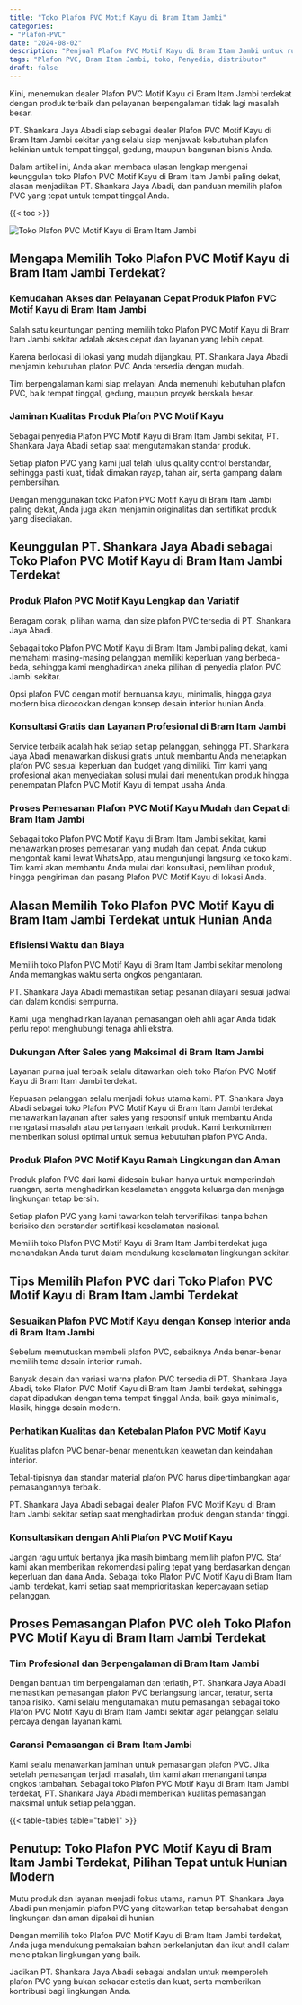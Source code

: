 ```yaml
---
title: "Toko Plafon PVC Motif Kayu di Bram Itam Jambi"
categories: 
- "Plafon-PVC"
date: "2024-08-02"
description: "Penjual Plafon PVC Motif Kayu di Bram Itam Jambi untuk rumah, office, serta ritel. Material unggulan, beragam motif, pilihan warna elegan, beserta jasa instalasi ditangani oleh tim profesional dan kepastian resmi!|Jasa distribusi Plafon PVC Motif Kayu di Bram Itam Jambi untuk kebutuhan tempat tinggal, perkantoran, maupun toko, beserta produk berkualitas dan pemasangan oleh tenaga ahli berpengalaman dan garansi resmi.|Alternatif Plafon PVC Motif Kayu di Bram Itam Jambi yang terpercaya untuk rumah, perkantoran, serta ritel, dengan produk terbaik dan penempatan ditangani oleh teknisi berpengalaman dan jaminan resmi.|Distribusi Plafon PVC Motif Kayu di Bram Itam Jambi untuk rumah, office, serta toko, beserta material berkualitas dan penempatan dikerjakan oleh tim profesional, dilengkapi dengan kepastian resmi.}"
tags: "Plafon PVC, Bram Itam Jambi, toko, Penyedia, distributor"
draft: false
---
```


Kini, menemukan dealer Plafon PVC Motif Kayu di Bram Itam Jambi terdekat dengan produk terbaik dan pelayanan berpengalaman tidak lagi masalah besar.

PT. Shankara Jaya Abadi siap sebagai dealer Plafon PVC Motif Kayu di Bram Itam Jambi sekitar yang selalu siap menjawab kebutuhan plafon kekinian untuk tempat tinggal, gedung, maupun bangunan bisnis Anda.

Dalam artikel ini, Anda akan membaca ulasan lengkap mengenai keunggulan toko Plafon PVC Motif Kayu di Bram Itam Jambi paling dekat, alasan menjadikan PT. Shankara Jaya Abadi, dan panduan memilih plafon PVC yang tepat untuk tempat tinggal Anda.

{{< toc >}}

![Toko Plafon PVC Motif Kayu di Bram Itam Jambi](/images/Plafon-PVC/Toko-Plafon-PVC-Motif-Kayu-di-Bram-Itam-Jambi.png)


## Mengapa Memilih Toko Plafon PVC Motif Kayu di Bram Itam Jambi Terdekat?

### Kemudahan Akses dan Pelayanan Cepat Produk Plafon PVC Motif Kayu di Bram Itam Jambi

Salah satu keuntungan penting memilih toko Plafon PVC Motif Kayu di Bram Itam Jambi sekitar adalah akses cepat dan layanan yang lebih cepat.

Karena berlokasi di lokasi yang mudah dijangkau, PT. Shankara Jaya Abadi menjamin kebutuhan plafon PVC Anda tersedia dengan mudah.

Tim berpengalaman kami siap melayani Anda memenuhi kebutuhan plafon PVC, baik tempat tinggal, gedung, maupun proyek berskala besar.

### Jaminan Kualitas Produk Plafon PVC Motif Kayu

Sebagai penyedia Plafon PVC Motif Kayu di Bram Itam Jambi sekitar, PT. Shankara Jaya Abadi setiap saat mengutamakan standar produk.

Setiap plafon PVC yang kami jual telah lulus quality control berstandar, sehingga pasti kuat, tidak dimakan rayap, tahan air, serta gampang dalam pembersihan.

Dengan menggunakan toko Plafon PVC Motif Kayu di Bram Itam Jambi paling dekat, Anda juga akan menjamin originalitas dan sertifikat produk yang disediakan.

## Keunggulan PT. Shankara Jaya Abadi sebagai Toko Plafon PVC Motif Kayu di Bram Itam Jambi Terdekat

### Produk Plafon PVC Motif Kayu Lengkap dan Variatif

Beragam corak, pilihan warna, dan size plafon PVC tersedia di PT. Shankara Jaya Abadi.

Sebagai toko Plafon PVC Motif Kayu di Bram Itam Jambi paling dekat, kami memahami masing-masing pelanggan memiliki keperluan yang berbeda-beda, sehingga kami menghadirkan aneka pilihan di penyedia plafon PVC Jambi sekitar.

Opsi plafon PVC dengan motif bernuansa kayu, minimalis, hingga gaya modern bisa dicocokkan dengan konsep desain interior hunian Anda.

### Konsultasi Gratis dan Layanan Profesional di Bram Itam Jambi

Service terbaik adalah hak setiap setiap pelanggan, sehingga PT. Shankara Jaya Abadi menawarkan diskusi gratis untuk membantu Anda menetapkan plafon PVC sesuai keperluan dan budget yang dimiliki. Tim kami yang profesional akan menyediakan solusi mulai dari menentukan produk hingga penempatan Plafon PVC Motif Kayu di tempat usaha Anda.

### Proses Pemesanan Plafon PVC Motif Kayu Mudah dan Cepat di Bram Itam Jambi

Sebagai toko Plafon PVC Motif Kayu di Bram Itam Jambi sekitar, kami menawarkan proses pemesanan yang mudah dan cepat. Anda cukup mengontak kami lewat WhatsApp, atau mengunjungi langsung ke toko kami. Tim kami akan membantu Anda mulai dari konsultasi, pemilihan produk, hingga pengiriman dan pasang Plafon PVC Motif Kayu di lokasi Anda.

## Alasan Memilih Toko Plafon PVC Motif Kayu di Bram Itam Jambi Terdekat untuk Hunian Anda

### Efisiensi Waktu dan Biaya

Memilih toko Plafon PVC Motif Kayu di Bram Itam Jambi sekitar menolong Anda memangkas waktu serta ongkos pengantaran.

PT. Shankara Jaya Abadi memastikan setiap pesanan dilayani sesuai jadwal dan dalam kondisi sempurna.

Kami juga menghadirkan layanan pemasangan oleh ahli agar Anda tidak perlu repot menghubungi tenaga ahli ekstra.

### Dukungan After Sales yang Maksimal di Bram Itam Jambi

Layanan purna jual terbaik selalu ditawarkan oleh toko Plafon PVC Motif Kayu di Bram Itam Jambi terdekat.

Kepuasan pelanggan selalu menjadi fokus utama kami. PT. Shankara Jaya Abadi sebagai toko Plafon PVC Motif Kayu di Bram Itam Jambi terdekat menawarkan layanan after sales yang responsif untuk membantu Anda mengatasi masalah atau pertanyaan terkait produk. Kami berkomitmen memberikan solusi optimal untuk semua kebutuhan plafon PVC Anda.

### Produk Plafon PVC Motif Kayu Ramah Lingkungan dan Aman

Produk plafon PVC dari kami didesain bukan hanya untuk memperindah ruangan, serta menghadirkan keselamatan anggota keluarga dan menjaga lingkungan tetap bersih.

Setiap plafon PVC yang kami tawarkan telah terverifikasi tanpa bahan berisiko dan berstandar sertifikasi keselamatan nasional.

Memilih toko Plafon PVC Motif Kayu di Bram Itam Jambi terdekat juga menandakan Anda turut dalam mendukung keselamatan lingkungan sekitar.

## Tips Memilih Plafon PVC dari Toko Plafon PVC Motif Kayu di Bram Itam Jambi Terdekat

### Sesuaikan Plafon PVC Motif Kayu dengan Konsep Interior anda di Bram Itam Jambi

Sebelum memutuskan membeli plafon PVC, sebaiknya Anda benar-benar memilih tema desain interior rumah.

Banyak desain dan variasi warna plafon PVC tersedia di PT. Shankara Jaya Abadi, toko Plafon PVC Motif Kayu di Bram Itam Jambi terdekat, sehingga dapat dipadukan dengan tema tempat tinggal Anda, baik gaya minimalis, klasik, hingga desain modern.

### Perhatikan Kualitas dan Ketebalan Plafon PVC Motif Kayu

Kualitas plafon PVC benar-benar menentukan keawetan dan keindahan interior.

Tebal-tipisnya dan standar material plafon PVC harus dipertimbangkan agar pemasangannya terbaik.

PT. Shankara Jaya Abadi sebagai dealer Plafon PVC Motif Kayu di Bram Itam Jambi sekitar setiap saat menghadirkan produk dengan standar tinggi.

### Konsultasikan dengan Ahli Plafon PVC Motif Kayu

Jangan ragu untuk bertanya jika masih bimbang memilih plafon PVC. Staf kami akan memberikan rekomendasi paling tepat yang berdasarkan dengan keperluan dan dana Anda. Sebagai toko Plafon PVC Motif Kayu di Bram Itam Jambi terdekat, kami setiap saat memprioritaskan kepercayaan setiap pelanggan.

## Proses Pemasangan Plafon PVC oleh Toko Plafon PVC Motif Kayu di Bram Itam Jambi Terdekat

### Tim Profesional dan Berpengalaman di Bram Itam Jambi

Dengan bantuan tim berpengalaman dan terlatih, PT. Shankara Jaya Abadi memastikan pemasangan plafon PVC berlangsung lancar, teratur, serta tanpa risiko. Kami selalu mengutamakan mutu pemasangan sebagai toko Plafon PVC Motif Kayu di Bram Itam Jambi sekitar agar pelanggan selalu percaya dengan layanan kami.

### Garansi Pemasangan di Bram Itam Jambi

Kami selalu menawarkan jaminan untuk pemasangan plafon PVC. Jika setelah pemasangan terjadi masalah, tim kami akan menangani tanpa ongkos tambahan. Sebagai toko Plafon PVC Motif Kayu di Bram Itam Jambi terdekat, PT. Shankara Jaya Abadi memberikan kualitas pemasangan maksimal untuk setiap pelanggan.

{{< table-tables table="table1" >}}

## Penutup: Toko Plafon PVC Motif Kayu di Bram Itam Jambi Terdekat, Pilihan Tepat untuk Hunian Modern

Mutu produk dan layanan menjadi fokus utama, namun PT. Shankara Jaya Abadi pun menjamin plafon PVC yang ditawarkan tetap bersahabat dengan lingkungan dan aman dipakai di hunian.

Dengan memilih toko Plafon PVC Motif Kayu di Bram Itam Jambi terdekat, Anda juga mendukung pemakaian bahan berkelanjutan dan ikut andil dalam menciptakan lingkungan yang baik.

Jadikan PT. Shankara Jaya Abadi sebagai andalan untuk memperoleh plafon PVC yang bukan sekadar estetis dan kuat, serta memberikan kontribusi bagi lingkungan Anda.
